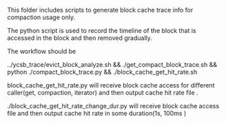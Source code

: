 

This folder includes scripts to generate block cache trace info
for compaction usage only.

The python script is used to record the timeline of the block that is 
accessed in the block and then removed gradually.

The workflow should be 


../ycsb_trace/evict_block_analyze.sh 
&&  ./get_compact_block_trace.sh
&& python ./compact_block_trace.py
&& ./block_cache_get_hit_rate.sh


block_cache_get_hit_rate.py will receive block cache access for different caller(get, compaction, iterator) and then output cache hit rate file .



./block_cache_get_hit_rate_change_dur.py
will receive block cache access file and then output cache hit rate in some duration(1s, 100ms )




